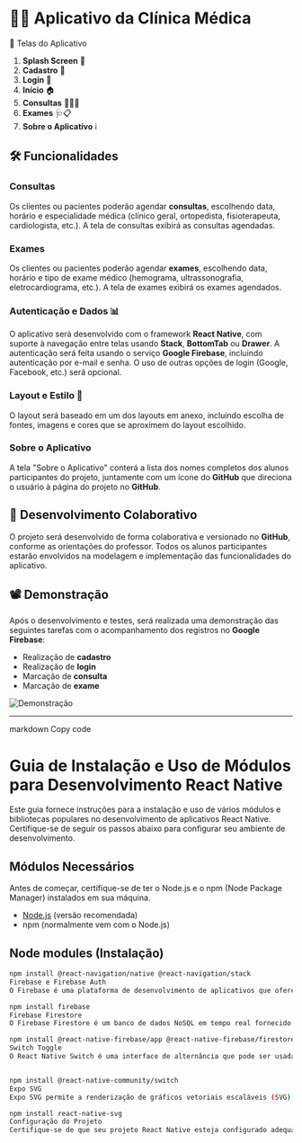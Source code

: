 # 🏥💉 Aplicativo da Clínica Médica

📱 Telas do Aplicativo

1. **Splash Screen** 🌟
2. **Cadastro** 📝
3. **Login** 🔑
4. **Início** 🏠
5. **Consultas** 👩‍⚕️📅
6. **Exames** 🩺📋
7. **Sobre o Aplicativo** ℹ️

## 🛠️ Funcionalidades

### Consultas

Os clientes ou pacientes poderão agendar **consultas**, escolhendo data, horário e especialidade médica (clínico geral, ortopedista, fisioterapeuta, cardiologista, etc.). A tela de consultas exibirá as consultas agendadas.

### Exames

Os clientes ou pacientes poderão agendar **exames**, escolhendo data, horário e tipo de exame médico (hemograma, ultrassonografia, eletrocardiograma, etc.). A tela de exames exibirá os exames agendados.

### Autenticação e Dados 📊

O aplicativo será desenvolvido com o framework **React Native**, com suporte à navegação entre telas usando **Stack**, **BottomTab** ou **Drawer**. A autenticação será feita usando o serviço **Google Firebase**, incluindo autenticação por e-mail e senha. O uso de outras opções de login (Google, Facebook, etc.) será opcional.

### Layout e Estilo 🎨

O layout será baseado em um dos layouts em anexo, incluindo escolha de fontes, imagens e cores que se aproximem do layout escolhido.

### Sobre o Aplicativo

A tela "Sobre o Aplicativo" conterá a lista dos nomes completos dos alunos participantes do projeto, juntamente com um ícone do **GitHub** que direciona o usuário à página do projeto no **GitHub**.

## 👥 Desenvolvimento Colaborativo

O projeto será desenvolvido de forma colaborativa e versionado no **GitHub**, conforme as orientações do professor. Todos os alunos participantes estarão envolvidos na modelagem e implementação das funcionalidades do aplicativo.

## 📽️ Demonstração

Após o desenvolvimento e testes, será realizada uma demonstração das seguintes tarefas com o acompanhamento dos registros no **Google Firebase**:

- Realização de **cadastro**
- Realização de **login**
- Marcação de **consulta**
- Marcação de **exame**

![Demonstração](https://github.com/prof-freedson/projeto-app-clinica/blob/main/Logos/Logo.png?raw=true)

---
markdown
Copy code
# Guia de Instalação e Uso de Módulos para Desenvolvimento React Native

Este guia fornece instruções para a instalação e uso de vários módulos e bibliotecas populares no desenvolvimento de aplicativos React Native. Certifique-se de seguir os passos abaixo para configurar seu ambiente de desenvolvimento.

## Módulos Necessários

Antes de começar, certifique-se de ter o Node.js e o npm (Node Package Manager) instalados em sua máquina.

- [Node.js](https://nodejs.org/) (versão recomendada)
- npm (normalmente vem com o Node.js)

## Node modules (Instalação)

```bash
npm install @react-navigation/native @react-navigation/stack
Firebase e Firebase Auth
O Firebase é uma plataforma de desenvolvimento de aplicativos que oferece uma variedade de serviços, incluindo autenticação de usuário.

npm install firebase
Firebase Firestore
O Firebase Firestore é um banco de dados NoSQL em tempo real fornecido pelo Firebase.

npm install @react-native-firebase/app @react-native-firebase/firestore
Switch Toggle
O React Native Switch é uma interface de alternância que pode ser usada para opções binárias.


npm install @react-native-community/switch
Expo SVG
Expo SVG permite a renderização de gráficos vetoriais escaláveis (SVG) em aplicativos Expo.

npm install react-native-svg
Configuração do Projeto
Certifique-se de que seu projeto React Native esteja configurado adequadamente para suportar esses módulos. Siga as documentações oficiais para cada módulo para integrá-los ao seu projeto.
